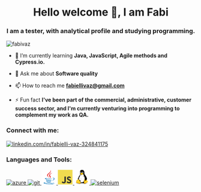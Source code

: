 <h1 align="center">Hello welcome 👋, I am Fabi</h1>
<h3 align="center">I am a tester, with analytical profile and studying programming.</h3>

<p align="left"> <img src="https://komarev.com/ghpvc/?username=fabivaz&label=views&color=000000&style=plastic" alt="fabivaz" /> </p>

- 🌱 I’m currently learning **Java, JavaScript, Agile methods and Cypress.io.**

- 💬 Ask me about **Software quality**

- 📫 How to reach me **fabiellivaz@gmail.com**

- ⚡ Fun fact **I've been part of the commercial, administrative, customer success sector, and I'm currently venturing into programming to complement my work as QA.**

<h3 align="left">Connect with me:</h3>
<p align="left">
<a href="https://linkedin.com/in/linkedin.com/in/fabielli-vaz-324841175" target="blank"><img align="center" src="https://raw.githubusercontent.com/rahuldkjain/github-profile-readme-generator/master/src/images/icons/Social/linked-in-alt.svg" alt="linkedin.com/in/fabielli-vaz-324841175" height="30" width="40" /></a>
</p>

<h3 align="left">Languages and Tools:</h3>
<p align="left"> <a href="https://azure.microsoft.com/en-in/" target="_blank" rel="noreferrer"> <img src="https://www.vectorlogo.zone/logos/microsoft_azure/microsoft_azure-icon.svg" alt="azure" width="40" height="40"/> </a> <a href="https://git-scm.com/" target="_blank" rel="noreferrer"> <img src="https://www.vectorlogo.zone/logos/git-scm/git-scm-icon.svg" alt="git" width="40" height="40"/> </a> <a href="https://www.java.com" target="_blank" rel="noreferrer"> <img src="https://raw.githubusercontent.com/devicons/devicon/master/icons/java/java-original.svg" alt="java" width="40" height="40"/> </a> <a href="https://developer.mozilla.org/en-US/docs/Web/JavaScript" target="_blank" rel="noreferrer"> <img src="https://raw.githubusercontent.com/devicons/devicon/master/icons/javascript/javascript-original.svg" alt="javascript" width="40" height="40"/> </a> <a href="https://www.linux.org/" target="_blank" rel="noreferrer"> <img src="https://raw.githubusercontent.com/devicons/devicon/master/icons/linux/linux-original.svg" alt="linux" width="40" height="40"/> </a> <a href="https://www.selenium.dev" target="_blank" rel="noreferrer"> <img src="https://raw.githubusercontent.com/detain/svg-logos/780f25886640cef088af994181646db2f6b1a3f8/svg/selenium-logo.svg" alt="selenium" width="40" height="40"/> </a> </p>

